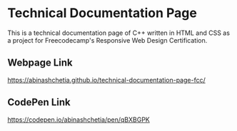 # Technical Documentation Page
This is a technical documentation page of C++ written in HTML and CSS as a project for Freecodecamp's Responsive Web Design Certification.
## Webpage Link
https://abinashchetia.github.io/technical-documentation-page-fcc/
## CodePen Link
https://codepen.io/abinashchetia/pen/qBXBGPK
